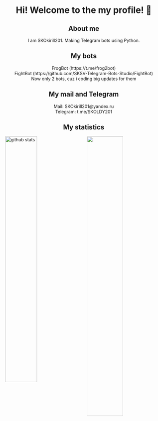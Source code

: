 <h1 align='center'>Hi! Welcome to the my profile! 👋 </h1>
<h2 align='center'>About me</h2>
<p align='center'>I am SKOkirill201. Making Telegram bots using Python.</p>
<h2 align='center'>My bots</h2>
<p align='center'>FrogBot (https://t.me/frog2bot) <br>
FightBot (https://github.com/SKSV-Telegram-Bots-Studio/FightBot) <br>
Now only 2 bots, cuz i coding big updates for them</p>
<h2 align='center'>My mail and Telegram</h2>
<p align='center'>Mail: SKOkirill201@yandex.ru <br>
Telegram: t.me/SKOLDY201</p>
<h2 align='center'>My statistics</h2>
<img src="https://github-readme-streak-stats.herokuapp.com/?user=SKOkirill201&theme=dark" width="48%" align='right'>
<img src="https://github-readme-stats.vercel.app/api?username=SKOkirill201&show_icons=true&theme=gotham&include_all_commits=true&count_private=true" alt="github stats" width="45%" align="left"/>
